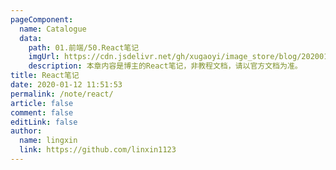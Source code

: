 ```yaml
---
pageComponent:
  name: Catalogue
  data:
    path: 01.前端/50.React笔记
    imgUrl: https://cdn.jsdelivr.net/gh/xugaoyi/image_store/blog/20200112120340.png
    description: 本章内容是博主的React笔记，非教程文档，请以官方文档为准。
title: React笔记
date: 2020-01-12 11:51:53
permalink: /note/react/
article: false
comment: false
editLink: false
author:
  name: lingxin
  link: https://github.com/linxin1123
---
```

